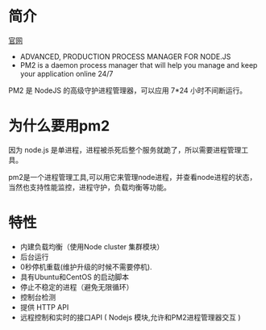 # 简介

[官网](https://pm2.keymetrics.io/)

- ADVANCED, PRODUCTION PROCESS MANAGER FOR NODE.JS
- PM2 is a daemon process manager that will help you manage and keep your application online 24/7

PM2 是 NodeJS 的高级守护进程管理器，可以应用 7*24 小时不间断运行。

# 为什么要用pm2

因为 node.js 是单进程，进程被杀死后整个服务就跪了，所以需要进程管理工具。

pm2是一个进程管理工具,可以用它来管理node进程，并查看node进程的状态，当然也支持性能监控，进程守护，负载均衡等功能。

# 特性

- 内建负载均衡（使用Node cluster 集群模块）
- 后台运行
- 0秒停机重载(维护升级的时候不需要停机).
- 具有Ubuntu和CentOS 的启动脚本
- 停止不稳定的进程（避免无限循环）
- 控制台检测
- 提供 HTTP API
- 远程控制和实时的接口API ( Nodejs 模块,允许和PM2进程管理器交互 )

